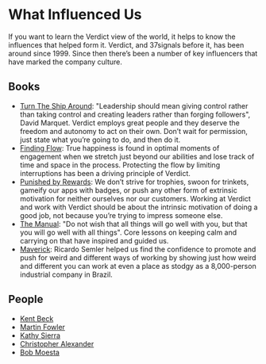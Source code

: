 # What Influenced Us

If you want to learn the Verdict view of the world, it helps to know the influences that helped form it. Verdict, and 37signals before it, has been around since 1999. Since then there’s been a number of key influencers that have marked the company culture.

## Books

* [Turn The Ship Around](https://www.amazon.com/Turn-Ship-Around-Turning-Followers/dp/1591846404): "Leadership should mean giving control rather than taking control and creating leaders rather than forging followers", David Marquet. Verdict employs great people and they deserve the freedom and autonomy to act on their own. Don’t wait for permission, just state what you’re going to do, and then do it.
* [Finding Flow](https://www.amazon.com/Finding-Flow-Psychology-Engagement-Masterminds/dp/0465024114/): True happiness is found in optimal moments of engagement when we stretch just beyond our abilities and lose track of time and space in the process. Protecting the flow by limiting interruptions has been a driving principle of Verdict.
* [Punished by Rewards](https://www.amazon.com/Punished-Rewards-Trouble-Incentive-Praise/dp/0618001816/): We don’t strive for trophies, swoon for trinkets, gameify our apps with badges, or push any other form of extrinsic motivation for neither ourselves nor our customers. Working at Verdict and work with Verdict should be about the intrinsic motivation of doing a good job, not because you’re trying to impress someone else.
* [The Manual](https://www.amazon.com/Manual-Philosophers-Guide-Life/dp/1545461112/): "Do not wish that all things will go well with you, but that you will go well with all things". Core lessons on keeping calm and carrying on that have inspired and guided us.
* [Maverick](https://www.amazon.com/Maverick-Success-Behind-Unusual-Workplace/dp/0446670553/): Ricardo Semler helped us find the confidence to promote and push for weird and different ways of working by showing just how weird and different you can work at even a place as stodgy as a 8,000-person industrial company in Brazil.

## People

* [Kent Beck](https://en.wikipedia.org/wiki/Kent_Beck)
* [Martin Fowler](https://en.wikipedia.org/wiki/Martin_Fowler_(software_engineer))
* [Kathy Sierra](https://en.wikipedia.org/wiki/Kathy_Sierra)
* [Christopher Alexander](https://en.wikipedia.org/wiki/Christopher_Alexander)
* [Bob Moesta](https://blog.intercom.com/podcast-bob-moesta-on-jobs-to-be-done/)

